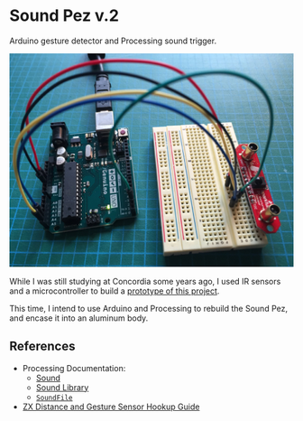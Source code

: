 # Sound Pez v.2

Arduino gesture detector and Processing sound trigger.

![image](https://raw.githubusercontent.com/jansensan/sound-pez-2/master/resources/images/xz-gesture-sensor-example.jpg)

While I was still studying at Concordia some years ago, I used IR sensors and a microcontroller to build a [prototype of this project](http://jansensan.net/portfolio/sound-pez).

This time, I intend to use Arduino and Processing to rebuild the Sound Pez, and encase it into an aluminum body.


## References

* Processing Documentation:
	* [Sound](https://processing.org/tutorials/sound/)
	* [Sound Library](https://processing.org/reference/libraries/sound/)
	* [`SoundFile`](https://processing.org/reference/libraries/sound/SoundFile.html)
* [ZX Distance and Gesture Sensor Hookup Guide](https://learn.sparkfun.com/tutorials/zx-distance-and-gesture-sensor-hookup-guide)